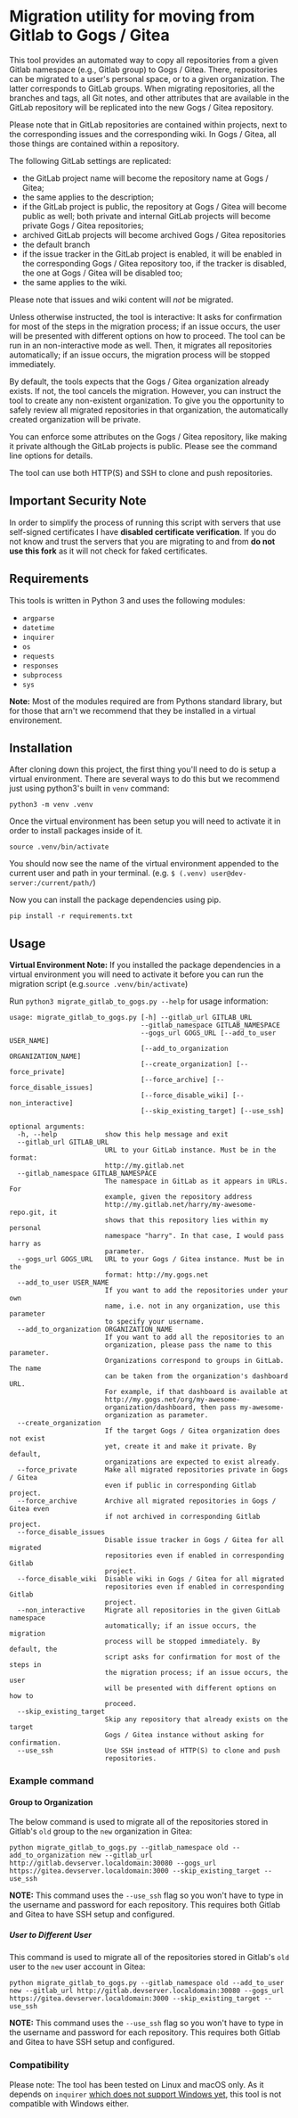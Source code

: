 # Migration utility for moving from Gitlab to Gogs / Gitea

This tool provides an automated way to copy all repositories from a given Gitlab
namespace (e.g., Gitlab group) to Gogs / Gitea.  There, repositories can be
migrated to a user's personal space, or to a given organization. The latter
corresponds to GitLab groups. When migrating repositories, all the branches and
tags, all Git notes, and other attributes that are available in the GitLab
repository will be replicated into the new Gogs / Gitea repository.

Please note that in GitLab repositories are contained within projects, next to
the corresponding issues and the corresponding wiki. In Gogs / Gitea, all those
things are contained within a repository.

The following GitLab settings are replicated:

- the GitLab project name will become the repository name at Gogs / Gitea;
- the same applies to the description;
- if the GitLab project is public, the repository at Gogs / Gitea will become
  public as well; both private and internal GitLab projects will become private
  Gogs / Gitea repositories;
- archived GitLab projects will become archived Gogs / Gitea repositories
- the default branch
- if the issue tracker in the GitLab project is enabled, it will be enabled in
  the corresponding Gogs / Gitea repository too, if the tracker is disabled, the
  one at Gogs / Gitea will be disabled too;
- the same applies to the wiki.

Please note that issues and wiki content will _not_ be migrated.

Unless otherwise instructed, the tool is interactive: It asks for confirmation
for most of the steps in the migration process; if an issue occurs, the user
will be presented with different options on how to proceed. The tool can be run
in an non-interactive mode as well. Then, it migrates all repositories
automatically; if an issue occurs, the migration process will be stopped
immediately.

By default, the tools expects that the Gogs / Gitea organization already exists.
If not, the tool cancels the migration. However, you can instruct the tool to
create any non-existent organization. To give you the opportunity to safely
review all migrated repositories in that organization, the automatically created
organization will be private.

You can enforce some attributes on the Gogs / Gitea repository, like making it
private although the GitLab projects is public. Please see the command line
options for details.

The tool can use both HTTP(S) and SSH to clone and push repositories.

## Important Security Note

In order to simplify the process of running this script with servers that use self-signed certificates I have **disabled certificate verification**. If you do not know and trust the servers that you are migrating to and from **do not use this fork** as it will not check for faked certificates.


## Requirements

This tools is written in Python 3 and uses the following modules:

- `argparse`
- `datetime`
- `inquirer`
- `os`
- `requests`
- `responses`
- `subprocess`
- `sys`

**Note:** Most of the modules required are from Pythons standard library, but for those that arn't we recommend that they be installed in a virtual environement.

## Installation

After cloning down this project, the first thing you'll need to do is setup a virtual environment. There are several ways to do this but we recommend just using python3's built in `venv` command:

```
python3 -m venv .venv
```

Once the virtual environment has been setup you will need to activate it in order to install packages inside of it.

```
source .venv/bin/activate
```

You should now see the name of the virtual environment appended to the current user and path in your terminal. (e.g. `$ (.venv) user@dev-server:/current/path/`)

Now you can install the package dependencies using pip.

```
pip install -r requirements.txt
```

## Usage

**Virtual Environment Note:** If you installed the package dependencies in a virtual environment you will need to activate it before you can run the migration script (e.g.`source .venv/bin/activate`)

Run `python3 migrate_gitlab_to_gogs.py --help` for usage information:

```
usage: migrate_gitlab_to_gogs.py [-h] --gitlab_url GITLAB_URL
                                 --gitlab_namespace GITLAB_NAMESPACE
                                 --gogs_url GOGS_URL [--add_to_user USER_NAME]
                                 [--add_to_organization ORGANIZATION_NAME]
                                 [--create_organization] [--force_private]
                                 [--force_archive] [--force_disable_issues]
                                 [--force_disable_wiki] [--non_interactive]
                                 [--skip_existing_target] [--use_ssh]

optional arguments:
  -h, --help            show this help message and exit
  --gitlab_url GITLAB_URL
                        URL to your GitLab instance. Must be in the format:
                        http://my.gitlab.net
  --gitlab_namespace GITLAB_NAMESPACE
                        The namespace in GitLab as it appears in URLs. For
                        example, given the repository address
                        http://my.gitlab.net/harry/my-awesome-repo.git, it
                        shows that this repository lies within my personal
                        namespace "harry". In that case, I would pass harry as
                        parameter.
  --gogs_url GOGS_URL   URL to your Gogs / Gitea instance. Must be in the
                        format: http://my.gogs.net
  --add_to_user USER_NAME
                        If you want to add the repositories under your own
                        name, i.e. not in any organization, use this parameter
                        to specify your username.
  --add_to_organization ORGANIZATION_NAME
                        If you want to add all the repositories to an
                        organization, please pass the name to this parameter.
                        Organizations correspond to groups in GitLab. The name
                        can be taken from the organization's dashboard URL.
                        For example, if that dashboard is available at
                        http://my.gogs.net/org/my-awesome-
                        organization/dashboard, then pass my-awesome-
                        organization as parameter.
  --create_organization
                        If the target Gogs / Gitea organization does not exist
                        yet, create it and make it private. By default,
                        organizations are expected to exist already.
  --force_private       Make all migrated repositories private in Gogs / Gitea
                        even if public in corresponding Gitlab project.
  --force_archive       Archive all migrated repositories in Gogs / Gitea even
                        if not archived in corresponding Gitlab project.
  --force_disable_issues
                        Disable issue tracker in Gogs / Gitea for all migrated
                        repositories even if enabled in corresponding Gitlab
                        project.
  --force_disable_wiki  Disable wiki in Gogs / Gitea for all migrated
                        repositories even if enabled in corresponding Gitlab
                        project.
  --non_interactive     Migrate all repositories in the given GitLab namespace
                        automatically; if an issue occurs, the migration
                        process will be stopped immediately. By default, the
                        script asks for confirmation for most of the steps in
                        the migration process; if an issue occurs, the user
                        will be presented with different options on how to
                        proceed.
  --skip_existing_target
                        Skip any repository that already exists on the target
                        Gogs / Gitea instance without asking for confirmation.
  --use_ssh             Use SSH instead of HTTP(S) to clone and push
                        repositories.
```


### Example command

#### Group to Organization

The below command is used to migrate all of the repositories stored in Gitlab's `old` group to the `new` organization in Gitea:

```
python migrate_gitlab_to_gogs.py --gitlab_namespace old --add_to_organization new --gitlab_url http://gitlab.devserver.localdomain:30080 --gogs_url https://gitea.devserver.localdomain:3000 --skip_existing_target --use_ssh
```

**NOTE:** This command uses the `--use_ssh` flag so you won't have to type in the username and password for each repository. This requires both Gitlab and Gitea to have SSH setup and configured.

##### User to Different User

This command is used to migrate all of the repositories stored in Gitlab's `old` user to the `new` user account in Gitea:

```
python migrate_gitlab_to_gogs.py --gitlab_namespace old --add_to_user new --gitlab_url http://gitlab.devserver.localdomain:30080 --gogs_url https://gitea.devserver.localdomain:3000 --skip_existing_target --use_ssh
```

**NOTE:** This command uses the `--use_ssh` flag so you won't have to type in the username and password for each repository. This requires both Gitlab and Gitea to have SSH setup and configured.

### Compatibility

Please note: The tool has been tested on Linux and macOS only. As it depends on
`inquirer` [which does not support Windows yet](https://github.com/magmax/python-inquirer/issues/63),
this tool is not compatible with Windows either.
